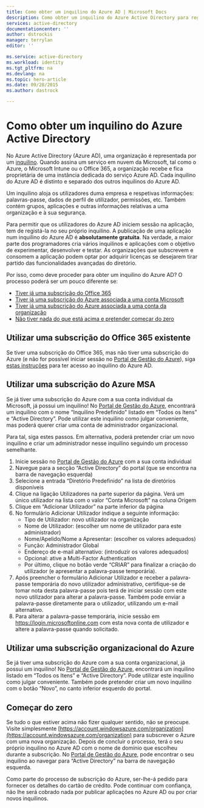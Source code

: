 ```yaml
---
title: Como obter um inquilino do Azure AD | Microsoft Docs
description: Como obter um inquilino do Azure Active Directory para registar e criar aplicações.
services: active-directory
documentationcenter: ''
author: dstrockis
manager: terrylan
editor: ''

ms.service: active-directory
ms.workload: identity
ms.tgt_pltfrm: na
ms.devlang: na
ms.topic: hero-article
ms.date: 09/28/2015
ms.author: dastrock

---
```

# Como obter um inquilino do Azure Active Directory
No Azure Active Directory (Azure AD), uma organização é representada por um [inquilino](https://msdn.microsoft.com/library/azure/jj573650.aspx#BKMK_WhatIsAnAzureADTenant).  Quando assina um serviço em nuvem da Microsoft, tal como o Azure, o Microsoft Intune ou o Office 365, a organização recebe e fica proprietária de uma instância dedicada do serviço Azure AD.  Cada inquilino do Azure AD é distinto e separado dos outros inquilinos do Azure AD.  

Um inquilino aloja os utilizadores duma empresa e respetivas informações: palavras-passe, dados de perfil de utilizador, permissões, etc.  Também contém grupos, aplicações e outras informações relativas a uma organização e à sua segurança.

Para permitir que os utilizadores do Azure AD iniciem sessão na aplicação, tem de registá-la no seu próprio inquilino.  A publicação de uma aplicação num inquilino do Azure AD é **absolutamente gratuita**.  Na verdade, a maior parte dos programadores cria vários inquilinos e aplicações com o objetivo de experimentar, desenvolver e testar.  As organizações que subscrevem e consomem a aplicação podem optar por adquirir licenças se desejarem tirar partido das funcionalidades avançadas do diretório.

Por isso, como deve proceder para obter um inquilino do Azure AD?  O processo poderá ser um pouco diferente se:

* [Tiver já uma subscrição do Office 365](#use-an-existing-office-365-subscription)
* [Tiver já uma subscrição do Azure associada a uma conta Microsoft](#use-an-msa-azure-subscription)
* [Tiver já uma subscrição do Azure associada a uma conta da organização](#use-an-organizational-azure-subscription)
* [Não tiver nada do que está acima e pretender começar do zero](#start-from-scratch)

## Utilizar uma subscrição do Office 365 existente
Se tiver uma subscrição do Office 365, mas não tiver uma subscrição do Azure (e não for possível iniciar sessão no [Portal de Gestão do Azure](https://manage.windowsazure.com)), siga [estas instruções](https://technet.microsoft.com/library/dn832618.aspx) para ter acesso ao inquilino do Azure AD.

## Utilizar uma subscrição do Azure MSA
Se já tiver uma subscrição do Azure com a sua conta individual da Microsoft, já possui um inquilino!  No [Portal de Gestão do Azure](https://manage.windowsazure.com), encontrará um inquilino com o nome “Inquilino Predefinido” listado em “Todos os Itens” e “Active Directory”.  Pode utilizar este inquilino como julgar conveniente, mas poderá querer criar uma conta de administrador organizacional.

Para tal, siga estes passos.  Em alternativa, poderá pretender criar um novo inquilino e criar um administrador nesse inquilino seguindo um processo semelhante.

1. Inicie sessão no [Portal de Gestão do Azure](https://manage.windowsazure.com) com a sua conta individual
2. Navegue para a secção “Active Directory” do portal (que se encontra na barra de navegação esquerda)
3. Selecione a entrada “Diretório Predefinido” na lista de diretórios disponíveis
4. Clique na ligação Utilizadores na parte superior da página.  Verá um único utilizador na lista com o valor “Conta Microsoft” na coluna Origem
5. Clique em “Adicionar Utilizador” na parte inferior da página
6. No formulário Adicionar Utilizador indique a seguinte informação:
   * Tipo de Utilizador: novo utilizador na organização
   * Nome de Utilizador: (escolher um nome de utilizador para este administrador)
   * Nome/Apelido/Nome a Apresentar: (escolher os valores adequados)
   * Função: Administrador Global
   * Endereço de e-mail alternativo: (introduzir os valores adequados)
   * Opcional: ative a Multi-Factor Authentication
   * Por último, clique no botão verde “CRIAR” para finalizar a criação do utilizador (e apresentar a palavra-passe temporária).
7. Após preencher o formulário Adicionar Utilizador e receber a palavra-passe temporária do novo utilizador administrativo, certifique-se de tomar nota desta palavra-passe pois terá de iniciar sessão com este novo utilizador para alterar a palavra-passe. Também pode enviar a palavra-passe diretamente para o utilizador, utilizando um e-mail alternativo.
8. Para alterar a palavra-passe temporária, inicie sessão em https://login.microsoftonline.com com esta nova conta de utilizador e altere a palavra-passe quando solicitado.

## Utilizar uma subscrição organizacional do Azure
Se já tiver uma subscrição do Azure com a sua conta organizacional, já possui um inquilino!  No [Portal de Gestão do Azure](https://manage.windowsazure.com), encontrará um inquilino listado em “Todos os Itens” e “Active Directory”.  Pode utilizar este inquilino como julgar conveniente.  Também pode pretender criar um novo inquilino com o botão “Novo”, no canto inferior esquerdo do portal.

## Começar do zero
Se tudo o que estiver acima não fizer qualquer sentido, não se preocupe.  Visite simplesmente [https://account.windowsazure.com/organization](https://account.windowsazure.com/organization) para subscrever o Azure com uma nova organização.  Depois de concluir o processo, terá o seu próprio inquilino no Azure AD com o nome de domínio que escolheu durante a subscrição.  No [Portal de Gestão do Azure](https://manage.windowsazure.com), pode encontrar o seu inquilino ao navegar para “Active Directory” na barra de navegação esquerda.

Como parte do processo de subscrição do Azure, ser-lhe-á pedido para fornecer os detalhes do cartão de crédito.  Pode continuar com confiança, não lhe será cobrado nada por publicar aplicações no Azure AD ou por criar novos inquilinos.

<!--HONumber=Sep16_HO3-->


